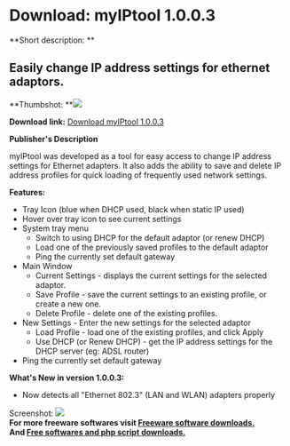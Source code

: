 # Download: myIPtool 1.0.0.3

**Short description: **

## Easily change IP address settings for ethernet adaptors.

  
**Thumbshot: **![](http://www.freewarefiles.com/screenshot/myiptool1_md.jpg)   
  
**Download link:** [Download myIPtool 1.0.0.3](http://freesoftwares.boysofts.com/MyIPtool_program_61862.html)  
  

**Publisher's Description**  
  

myIPtool was developed as a tool for easy access to change IP address settings
for Ethernet adapters. It also adds the ability to save and delete IP address
profiles for quick loading of frequently used network settings.

**Features:**

  * Tray Icon (blue when DHCP used, black when static IP used) 
  * Hover over tray icon to see current settings 
  * System tray menu 
    * Switch to using DHCP for the default adaptor (or renew DHCP) 
    * Load one of the previously saved profiles to the default adaptor 
    * Ping the currently set default gateway 
  * Main Window 
    * Current Settings - displays the current settings for the selected adaptor. 
    * Save Profile - save the current settings to an existing profile, or create a new one. 
    * Delete Profile - delete one of the existing profiles. 
  * New Settings - Enter the new settings for the selected adaptor 
    * Load Profile - load one of the existing profiles, and click Apply 
    * Use DHCP (or Renew DHCP) - get the IP address settings for the DHCP server (eg: ADSL router) 
  * Ping the currently set default gateway 

**What's New in version 1.0.0.3:**

  * Now detects all "Ethernet 802.3" (LAN and WLAN) adapters properly 

  
  
Screenshot: ![](http://www.freewarefiles.com/screenshot/myiptool1.jpg)  
**For more freeware softwares visit [Freeware software downloads.](http://freesoftwares.boysofts.com/)**   
**And [Free softwares and php script downloads.](http://www.boysofts.com/)**

